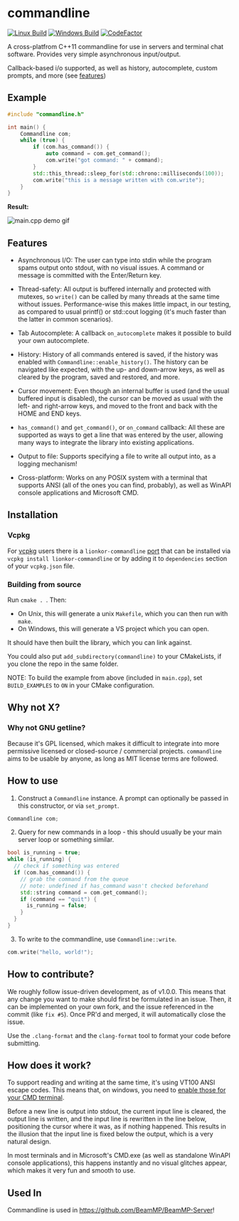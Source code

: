 # commandline
[![Linux Build](https://github.com/lionkor/commandline/workflows/CMake-Linux/badge.svg?branch=master)](https://github.com/lionkor/commandline/actions?query=workflow%3ACMake-Linux)
[![Windows Build](https://github.com/lionkor/commandline/workflows/CMake-Windows/badge.svg?branch=master)](https://github.com/lionkor/commandline/actions?query=workflow%3ACMake-Windows)
[![CodeFactor](https://www.codefactor.io/repository/github/lionkor/commandline/badge)](https://www.codefactor.io/repository/github/lionkor/commandline)

A cross-platfrom C++11 commandline for use in servers and terminal chat software. Provides very simple asynchronous input/output. 

Callback-based i/o supported, as well as history, autocomplete, custom prompts, and more (see [features](#features))

## Example

```cpp
#include "commandline.h"

int main() {
    Commandline com;
    while (true) {
        if (com.has_command()) {
            auto command = com.get_command();
            com.write("got command: " + command);
        }
        std::this_thread::sleep_for(std::chrono::milliseconds(100));
        com.write("this is a message written with com.write");
    }
}
```
**Result:**

![main.cpp demo gif](https://github.com/lionkor/commandline/blob/master/media/output.gif)

## Features

- Asynchronous I/O:
	The user can type into stdin while the program spams output onto stdout, with no visual issues. A command or message is committed with the Enter/Return key.

- Thread-safety:
	All output is buffered internally and protected with mutexes, so `write()` can be called by many threads at the same time without issues. Performance-wise this makes little impact, in our testing, as compared to usual printf() or std::cout logging (it's much faster than the latter in common scenarios).

- Tab Autocomplete:
	A callback `on_autocomplete` makes it possible to build your own autocomplete.

- History:
	History of all commands entered is saved, if the history was enabled with `Commandline::enable_history()`. The history can be navigated like expected, with the up- and down-arrow keys, as well as cleared by the program, saved and restored, and more.

- Cursor movement:
	Even though an internal buffer is used (and the usual buffered input is disabled), the cursor can be moved as usual with the left- and right-arrow keys, and moved to the front and back with the HOME and END keys.

- `has_command()` and `get_command()`, or `on_command` callback:
	All these are supported as ways to get a line that was entered by the user, allowing many ways to integrate the library into existing applications.

- Output to file:
	Supports specifying a file to write all output into, as a logging mechanism!

- Cross-platform:
	Works on any POSIX system with a terminal that supports ANSI (all of the ones you can find, probably), as well as WinAPI console applications and Microsoft CMD.

## Installation

### Vcpkg

For [vcpkg](https://github.com/microsoft/vcpkg) users there is a `lionkor-commandline` [port](https://github.com/microsoft/vcpkg/tree/master/ports/lionkor-commandline) that can be installed via `vcpkg install lionkor-commandline` or by adding it to `dependencies` section of your `vcpkg.json` file.

### Building from source

Run `cmake . `. 
Then:
- On Unix, this will generate a unix `Makefile`, which you can then run with `make`.
- On Windows, this will generate a VS project which you can open.

It should have then built the library, which you can link against.

You could also put `add_subdirectory(commandline)` to your CMakeLists, if you clone the repo in the same folder. 

NOTE: To build the example from above (included in `main.cpp`), set `BUILD_EXAMPLES` to `ON` in your CMake configuration.

## Why not X?

### Why not GNU getline?

Because it's GPL licensed, which makes it difficult to integrate into more permissive licensed or closed-source / commercial projects. `commandline` aims to be usable by anyone, as long as MIT license terms are followed.

## How to use

1. Construct a `Commandline` instance. A prompt can optionally be passed in this constructor, or via `set_prompt`.

```cpp
Commandline com;
```

2. Query for new commands in a loop - this should usually be your main server loop or something similar. 

```cpp
bool is_running = true;
while (is_running) {
  // check if something was entered
  if (com.has_command()) {
    // grab the command from the queue
    // note: undefined if has_command wasn't checked beforehand
    std::string command = com.get_command();
    if (command == "quit") {
      is_running = false;
    }
  }
}
```

3. To write to the commandline, use `Commandline::write`.

```cpp
com.write("hello, world!");
```

## How to contribute?

We roughly follow issue-driven development, as of v1.0.0. This means that any change you want to make should first be formulated in an issue. Then, it can be implemented on your own fork, and the issue referenced in the commit (like `fix #5`). Once PR'd and merged, it will automatically close the issue.

Use the `.clang-format` and the `clang-format` tool to format your code before submitting.

## How does it work?

To support reading and writing at the same time, it's using VT100 ANSI escape codes. This means that, on windows, you need to [enable those for your CMD terminal](https://docs.microsoft.com/en-us/windows/console/console-virtual-terminal-sequences?redirectedfrom=MSDN).

Before a new line is output into stdout, the current input line is cleared, the output line is written, and the input line is rewritten in the line below, positioning the cursor where it was, as if nothing happened. This results in the illusion that the input line is fixed below the output, which is a very natural design.

In most terminals and in Microsoft's CMD.exe (as well as standalone WinAPI console applications), this happens instantly and no visual glitches appear, which makes it very fun and smooth to use.

## Used In

Commandline is used in https://github.com/BeamMP/BeamMP-Server!
